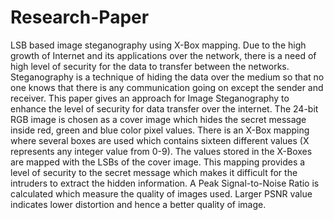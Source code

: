 # Research-Paper
LSB based image steganography using X-Box mapping.
Due to the high growth of Internet and its applications over the network, there is a need of high level of security for the data to transfer between the networks. Steganography is a technique of hiding the data over the medium so that no one knows that there is any communication going on except the sender and receiver. This paper gives an approach for Image Steganography to enhance the level of security for data transfer over the internet. The 24-bit RGB image is chosen as a cover image which hides the secret message inside red, green and blue color pixel values. There is an X-Box mapping where several boxes are used which contains sixteen different values (X represents any integer value from 0-9). The values stored in the X-Boxes are mapped with the LSBs of the cover image. This mapping provides a level of security to the secret message which makes it difficult for the intruders to extract the hidden information. A Peak Signal-to-Noise Ratio is calculated which measure the quality of images used. Larger PSNR value indicates lower distortion and hence a better quality of image.
